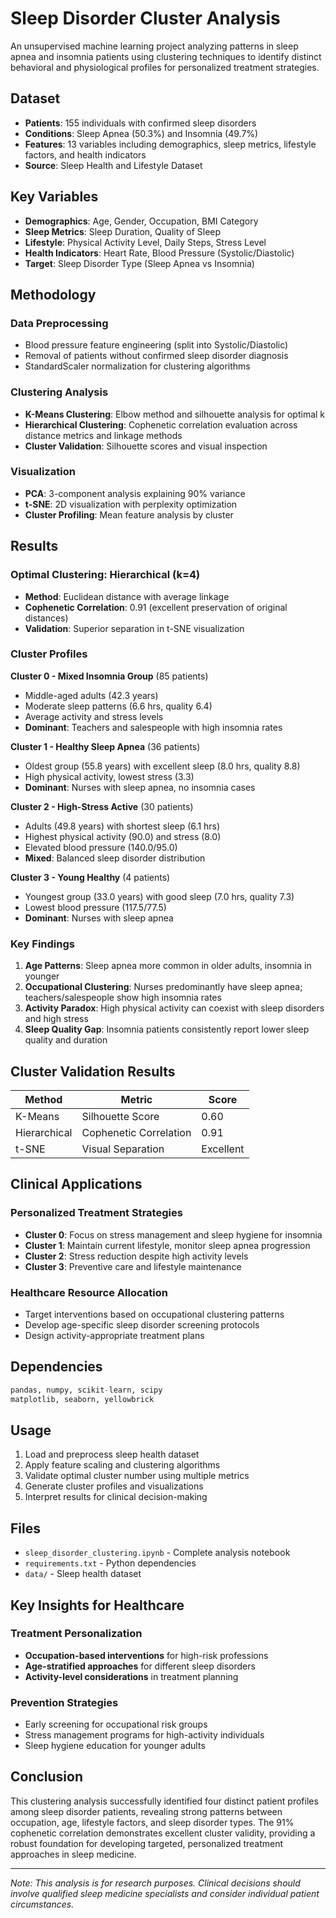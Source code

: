 # Sleep Disorder Cluster Analysis

An unsupervised machine learning project analyzing patterns in sleep apnea and insomnia patients using clustering techniques to identify distinct behavioral and physiological profiles for personalized treatment strategies.

## Dataset
- **Patients**: 155 individuals with confirmed sleep disorders
- **Conditions**: Sleep Apnea (50.3%) and Insomnia (49.7%)
- **Features**: 13 variables including demographics, sleep metrics, lifestyle factors, and health indicators
- **Source**: Sleep Health and Lifestyle Dataset

## Key Variables
- **Demographics**: Age, Gender, Occupation, BMI Category
- **Sleep Metrics**: Sleep Duration, Quality of Sleep
- **Lifestyle**: Physical Activity Level, Daily Steps, Stress Level
- **Health Indicators**: Heart Rate, Blood Pressure (Systolic/Diastolic)
- **Target**: Sleep Disorder Type (Sleep Apnea vs Insomnia)

## Methodology

### Data Preprocessing
- Blood pressure feature engineering (split into Systolic/Diastolic)
- Removal of patients without confirmed sleep disorder diagnosis
- StandardScaler normalization for clustering algorithms

### Clustering Analysis
- **K-Means Clustering**: Elbow method and silhouette analysis for optimal k
- **Hierarchical Clustering**: Cophenetic correlation evaluation across distance metrics and linkage methods
- **Cluster Validation**: Silhouette scores and visual inspection

### Visualization
- **PCA**: 3-component analysis explaining 90% variance
- **t-SNE**: 2D visualization with perplexity optimization
- **Cluster Profiling**: Mean feature analysis by cluster

## Results

### Optimal Clustering: Hierarchical (k=4)
- **Method**: Euclidean distance with average linkage
- **Cophenetic Correlation**: 0.91 (excellent preservation of original distances)
- **Validation**: Superior separation in t-SNE visualization

### Cluster Profiles

**Cluster 0 - Mixed Insomnia Group** (85 patients)
- Middle-aged adults (42.3 years)
- Moderate sleep patterns (6.6 hrs, quality 6.4)
- Average activity and stress levels
- **Dominant**: Teachers and salespeople with high insomnia rates

**Cluster 1 - Healthy Sleep Apnea** (36 patients)
- Oldest group (55.8 years) with excellent sleep (8.0 hrs, quality 8.8)
- High physical activity, lowest stress (3.3)
- **Dominant**: Nurses with sleep apnea, no insomnia cases

**Cluster 2 - High-Stress Active** (30 patients)
- Adults (49.8 years) with shortest sleep (6.1 hrs)
- Highest physical activity (90.0) and stress (8.0)
- Elevated blood pressure (140.0/95.0)
- **Mixed**: Balanced sleep disorder distribution

**Cluster 3 - Young Healthy** (4 patients)
- Youngest group (33.0 years) with good sleep (7.0 hrs, quality 7.3)
- Lowest blood pressure (117.5/77.5)
- **Dominant**: Nurses with sleep apnea

### Key Findings
1. **Age Patterns**: Sleep apnea more common in older adults, insomnia in younger
2. **Occupational Clustering**: Nurses predominantly have sleep apnea; teachers/salespeople show high insomnia rates
3. **Activity Paradox**: High physical activity can coexist with sleep disorders and high stress
4. **Sleep Quality Gap**: Insomnia patients consistently report lower sleep quality and duration

## Cluster Validation Results
| Method | Metric | Score |
|--------|--------|-------|
| K-Means | Silhouette Score | 0.60 |
| Hierarchical | Cophenetic Correlation | 0.91 |
| t-SNE | Visual Separation | Excellent |

## Clinical Applications

### Personalized Treatment Strategies
- **Cluster 0**: Focus on stress management and sleep hygiene for insomnia
- **Cluster 1**: Maintain current lifestyle, monitor sleep apnea progression
- **Cluster 2**: Stress reduction despite high activity levels
- **Cluster 3**: Preventive care and lifestyle maintenance

### Healthcare Resource Allocation
- Target interventions based on occupational clustering patterns
- Develop age-specific sleep disorder screening protocols
- Design activity-appropriate treatment plans

## Dependencies
```python
pandas, numpy, scikit-learn, scipy
matplotlib, seaborn, yellowbrick
```

## Usage
1. Load and preprocess sleep health dataset
2. Apply feature scaling and clustering algorithms
3. Validate optimal cluster number using multiple metrics
4. Generate cluster profiles and visualizations
5. Interpret results for clinical decision-making

## Files
- `sleep_disorder_clustering.ipynb` - Complete analysis notebook
- `requirements.txt` - Python dependencies
- `data/` - Sleep health dataset

## Key Insights for Healthcare

### Treatment Personalization
- **Occupation-based interventions** for high-risk professions
- **Age-stratified approaches** for different sleep disorders
- **Activity-level considerations** in treatment planning

### Prevention Strategies
- Early screening for occupational risk groups
- Stress management programs for high-activity individuals
- Sleep hygiene education for younger adults

## Conclusion
This clustering analysis successfully identified four distinct patient profiles among sleep disorder patients, revealing strong patterns between occupation, age, lifestyle factors, and sleep disorder types. The 91% cophenetic correlation demonstrates excellent cluster validity, providing a robust foundation for developing targeted, personalized treatment approaches in sleep medicine.

---
*Note: This analysis is for research purposes. Clinical decisions should involve qualified sleep medicine specialists and consider individual patient circumstances.*
